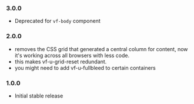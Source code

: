 ### 3.0.0

- Deprecated for `vf-body` component

### 2.0.0

- removes the CSS grid that generated a central column for content, now it's working across all browsers with less code.
- this makes vf-u-grid-reset redundant.
- you might need to add vf-u-fullbleed to certain containers

### 1.0.0

- Initial stable release
